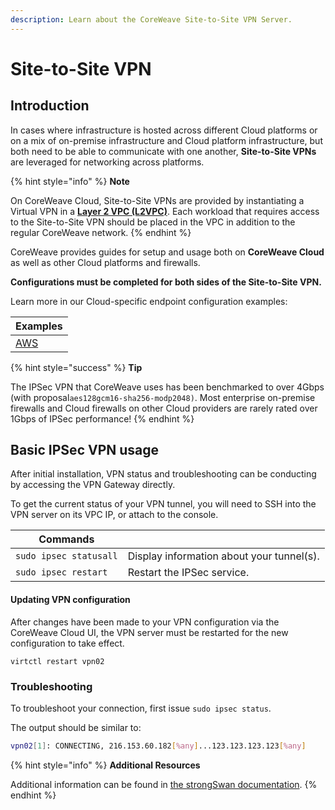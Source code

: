 ```yaml
---
description: Learn about the CoreWeave Site-to-Site VPN Server.
---
```


# Site-to-Site VPN

## Introduction

In cases where infrastructure is hosted across different Cloud platforms or on a mix of on-premise infrastructure and Cloud platform infrastructure, but both need to be able to communicate with one another, **Site-to-Site VPNs** are leveraged for networking across platforms.

{% hint style="info" %}
**Note**

On CoreWeave Cloud, Site-to-Site VPNs are provided by instantiating a Virtual VPN in a [**Layer 2 VPC (L2VPC)**](../../layer-2-vpc-l2vpc/). Each workload that requires access to the Site-to-Site VPN should be placed in the VPC in addition to the regular CoreWeave network.
{% endhint %}

CoreWeave provides guides for setup and usage both on **CoreWeave Cloud** as well as other Cloud platforms and firewalls.

**Configurations must be completed for both sides of the Site-to-Site VPN.**

Learn more in our Cloud-specific endpoint configuration examples:

| Examples                                                                                                                                                                   |
| -------------------------------------------------------------------------------------------------------------------------------------------------------------------------- |
| [AWS](https://app.gitbook.com/o/-M8EEYiNkaJsT8ISX0kX/s/-M83TghsCfsi8FCYs2DZ/\~/changes/Uy7xH1nABFQP3H059xgP/coreweave-kubernetes/networking/site-to-site-vpn/examples/aws) |

{% hint style="success" %}
**Tip**

The IPSec VPN that CoreWeave uses has been benchmarked to over 4Gbps (with proposal`aes128gcm16-sha256-modp2048)`. Most enterprise on-premise firewalls and Cloud firewalls on other Cloud providers are rarely rated over 1Gbps of IPSec performance!
{% endhint %}

## **Basic IPSec VPN u**sage

After initial installation, VPN status and troubleshooting can be conducting by accessing the VPN Gateway directly.

To get the current status of your VPN tunnel, you will need to SSH into the VPN server on its VPC IP, or attach to the console.

| Commands               |                                           |
| ---------------------- | ----------------------------------------- |
| `sudo ipsec statusall` | Display information about your tunnel(s). |
| `sudo ipsec restart`   | Restart the IPSec service.                |

#### Updating VPN configuration

After changes have been made to your VPN configuration via the CoreWeave Cloud UI, the VPN server must be restarted for the new configuration to take effect.

```
virtctl restart vpn02
```

### Troubleshooting

To troubleshoot your connection, first issue `sudo ipsec status`.&#x20;

The output should be similar to:

```bash
vpn02[1]: CONNECTING, 216.153.60.182[%any]...123.123.123.123[%any]
```

{% hint style="info" %}
**Additional Resources**

Additional information can be found in [the strongSwan documentation](https://docs.strongswan.org/docs/5.9/index.html).
{% endhint %}
